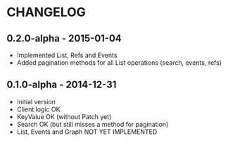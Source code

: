 # CHANGELOG

## 0.2.0-alpha - 2015-01-04

- Implemented List, Refs and Events
- Added pagination methods for all List operations (search, events, refs)

## 0.1.0-alpha - 2014-12-31

- Initial version
- Client logic OK
- KeyValue OK (without Patch yet)
- Search OK (but still misses a method for pagination)
- List, Events and Graph NOT YET IMPLEMENTED